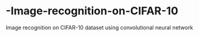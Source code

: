 # -Image-recognition-on-CIFAR-10
 Image recognition on CIFAR-10 dataset using convolutional neural network

